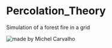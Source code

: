 # Percolation_Theory
Simulation of a forest fire in a grid

<img src="https://github.com/gmichelcarvalho/Percolation_Theory/blob/master/forest_file_simulation.gif" title =  "made by Michel Carvalho"/></a>

